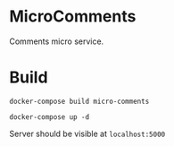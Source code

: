 # MicroComments
Comments micro service.

# Build

`docker-compose build micro-comments`

`docker-compose up -d`

Server should be visible at `localhost:5000`
